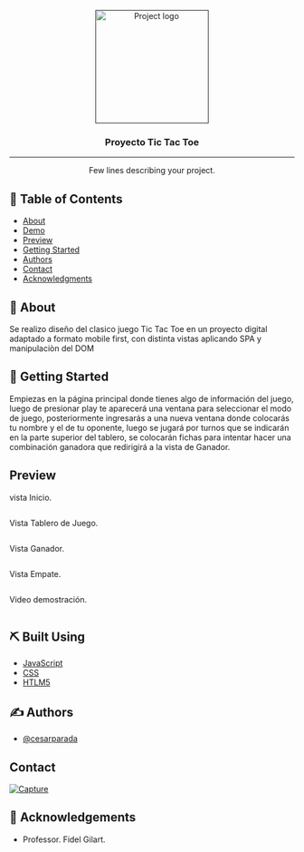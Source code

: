 <p align="center">
  <a href="" rel="noopener">
 <img width=200px height=200px src="multimedia/tictactoe.png" alt="Project logo"></a>
</p>

<h3 align="center">Proyecto Tic Tac Toe</h3>

<div align="center">

</div>

---

<p align="center"> Few lines describing your project.
    <br> 
</p>

## 📝 Table of Contents

- [About](#about)
- [Demo](https://cesarparada.github.io/Proyecto-Tic-Tac-Toe/)
- [Preview](#Preview)
- [Getting Started](#getting_started)
- [Authors](#authors)
- [Contact](#contact)
- [Acknowledgments](#acknowledgement)

## 🧐 About <a name = "about"></a>

Se realizo diseño del clasico juego Tic Tac Toe en un proyecto digital adaptado a formato mobile first, con distinta vistas aplicando SPA y manipulaciòn del DOM

## 🏁 Getting Started <a name = "getting_started"></a>

Empiezas en la página principal donde tienes algo de información del juego, luego de presionar play te aparecerá una ventana para seleccionar el modo de juego, posteriormente ingresarás a una nueva ventana donde colocarás tu nombre y el de tu oponente, luego se jugará por turnos que se indicarán en la parte superior del tablero, se colocarán fichas para intentar hacer una combinación ganadora que redirigirá a la vista de Ganador.

## Preview

vista Inicio.

<img src="multimedia/principal.png" alt="">

Vista Tablero de Juego.

<img src="multimedia/tablero.png" alt="">

Vista Ganador.

<img src="multimedia/vista ganador.png" alt="">

Vista Empate.

<img src="multimedia/vista empate.png" alt="">

Video demostración.

<img src="multimedia/mobile.gif" alt="">

## ⛏️ Built Using <a name = "built_using"></a>

- [JavaScript](https://developer.mozilla.org/es/docs/Web/JavaScript)
- [CSS](https://developer.mozilla.org/es/docs/Web/CSS)
- [HTLM5](https://developer.mozilla.org/es/docs/Glossary/HTML5)

## ✍️ Authors <a name = "authors"></a>

- [@cesarparada](https://github.com/Cesarparada)

## Contact

<a href="mailto:cesard.0925@gmail.com">![Capture](https://img.shields.io/badge/Gmail-D14836?style=for-the-badge&logo=gmail&logoColor=white)</a>

## 🎉 Acknowledgements <a name = "acknowledgement"></a>

- Professor. Fidel Gilart.
